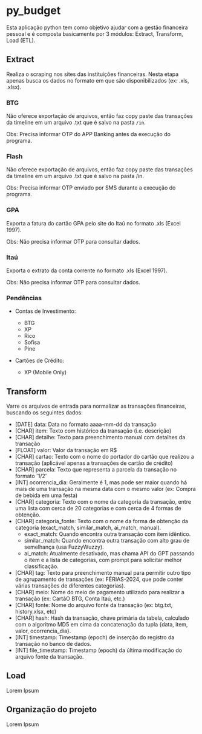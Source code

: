 # py_budget

Esta aplicação python tem como objetivo ajudar com a gestão financeira pessoal e é composta basicamente por 3 módulos: Extract, Transform, Load (ETL).

## Extract

Realiza o scraping nos sites das instituições financeiras. Nesta etapa apenas busca os dados no formato em que são disponibilizados (ex: .xls, .xlsx).

### BTG

Não oferece exportação de arquivos, então faz copy paste das transações da timeline em um arquivo .txt que é salvo na pasta `/in`.

Obs: Precisa informar OTP do APP Banking antes da execução do programa.

### Flash

Não oferece exportação de arquivos, então faz copy paste das transações da timeline em um arquivo .txt que é salvo na pasta /in.

Obs: Precisa informar OTP enviado por SMS durante a execução do programa.

### GPA 

Exporta a fatura do cartão GPA pelo site do Itaú no formato .xls (Excel 1997).

Obs: Não precisa informar OTP para consultar dados.

### Itaú

Exporta o extrato da conta corrente no formato .xls (Excel 1997).

Obs: Não precisa informar OTP para consultar dados.

### Pendências

* Contas de Investimento:
    * BTG
    * XP
    * Rico
    * Sofisa
    * Pine

* Cartões de Crédito:
    * XP (Mobile Only)

## Transform

Varre os arquivos de entrada para normalizar as transações financeiras, buscando os seguintes dados:

* [DATE] data: Data no formato aaaa-mm-dd da transação
* [CHAR] item: Texto com histórico da transação (i.e. descrição)
* [CHAR] detalhe: Texto para preenchimento manual com detalhes da transação
* [FLOAT] valor: Valor da transação em R$
* [CHAR] cartao: Texto com o nome do portador do cartão que realizou a transação (aplicável apenas a transações de cartão de crédito)
* [CHAR] parcela: Texto que representa a parcela da transação no formato '1/2'
* [INT] ocorrencia_dia: Geralmente é 1, mas pode ser maior quando há mais de uma transação na mesma data com o mesmo valor (ex: Compra de bebida em uma festa)
* [CHAR] categoria: Texto com o nome da categoria da transação, entre uma lista com cerca de 20 categorias e com cerca de 4 formas de obtenção.
* [CHAR] categoria_fonte: Texto com o nome da forma de obtenção da categoria (exact_match, similar_match, ai_match, manual).
    * exact_match: Quando encontra outra transação com item idêntico.
    * similar_match: Quando encontra outra transação com alto grau de semelhança (usa FuzzyWuzzy).
    * ai_match: Atualmente desativado, mas chama API do GPT passando o item e a lista de categorias, com prompt para solicitar melhor classificação.
* [CHAR] tag: Texto para preenchimento manual para permitir outro tipo de agrupamento de transações (ex: FÉRIAS-2024, que pode conter várias transações de diferentes categorias).
* [CHAR] meio: Nome do meio de pagamento utilizado para realizar a transação (ex: CartãO BTG, Conta Itaú, etc.)
* [CHAR] fonte: Nome do arquivo fonte da transação (ex: btg.txt, history.xlsx, etc)
* [CHAR] hash: Hash da transação, chave primária da tabela, calculado com o algoritmo MD5 em cima da concatenação da tupla {data, item, valor, ocorrencia_dia}.
* [INT] timestamp: Timestamp (epoch) de inserção do registro da transação no banco de dados.
* [INT] file_timestamp: Timestamp (epoch) da última modificação do arquivo fonte da transação.

## Load

Lorem Ipsum

## Organização do projeto

Lorem Ipsum